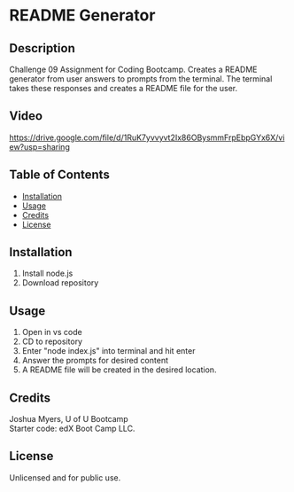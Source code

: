# README Generator

## Description
Challenge 09 Assignment for Coding Bootcamp. Creates a README generator from user answers to prompts from the terminal. The terminal takes these responses and creates a README file for the user.

## Video
https://drive.google.com/file/d/1RuK7yvvyvt2Ix86OBysmmFrpEbpGYx6X/view?usp=sharing


## Table of Contents
- [Installation](#installation)
- [Usage](#usage)
- [Credits](#credits)
- [License](#license)

## Installation
1) Install node.js  
2) Download repository

## Usage
1) Open in vs code  
2) CD to repository  
3) Enter "node index.js" into terminal and hit enter  
4) Answer the prompts for desired content
5) A README file will be created in the desired location.

## Credits
Joshua Myers, U of U Bootcamp  
Starter code: edX Boot Camp LLC.

## License
Unlicensed and for public use.
